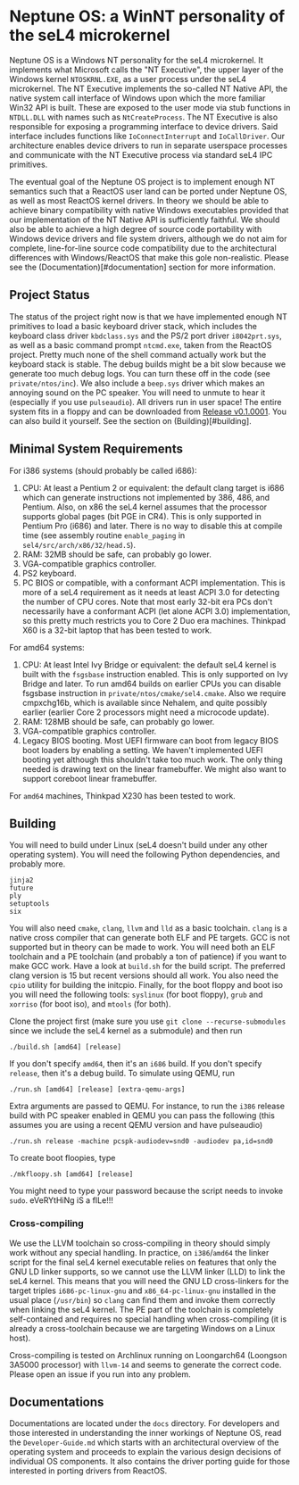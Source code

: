 # Neptune OS: a WinNT personality of the seL4 microkernel

Neptune OS is a Windows NT personality for the seL4 microkernel. It implements what
Microsoft calls the "NT Executive", the upper layer of the Windows kernel `NTOSKRNL.EXE`,
as a user process under the seL4 microkernel. The NT Executive implements the so-called
NT Native API, the native system call interface of Windows upon which the more familiar
Win32 API is built. These are exposed to the user mode via stub functions in `NTDLL.DLL`
with names such as `NtCreateProcess`. The NT Executive is also responsible for exposing
a programming interface to device drivers. Said interface includes functions like
`IoConnectInterrupt` and `IoCallDriver`. Our architecture enables device drivers to
run in separate userspace processes and communicate with the NT Executive process via
standard seL4 IPC primitives.

The eventual goal of the Neptune OS project is to implement enough NT semantics such
that a ReactOS user land can be ported under Neptune OS, as well as most ReactOS kernel
drivers. In theory we should be able to achieve binary compatibility with native Windows
executables provided that our implementation of the NT Native API is sufficiently faithful.
We should also be able to achieve a high degree of source code portability with Windows
device drivers and file system drivers, although we do not aim for complete, line-for-line
source code compatibility due to the architectural differences with Windows/ReactOS that
make this gole non-realistic. Please see the (Documentation)[#documentation] section for
more information.

## Project Status

The status of the project right now is that we have implemented enough NT primitives
to load a basic keyboard driver stack, which includes the keyboard class driver
`kbdclass.sys` and the PS/2 port driver `i8042prt.sys`, as well as a basic command
prompt `ntcmd.exe`, taken from the ReactOS project. Pretty much none of the shell
command actually work but the keyboard stack is stable. The debug builds might be
a bit slow because we generate too much debug logs. You can turn these off in the
code (see `private/ntos/inc`). We also include a `beep.sys` driver which makes an
annoying sound on the PC speaker. You will need to unmute to hear it (especially if
you use `pulseaudio`). All drivers run in user space! The entire system fits in a
floppy and can be downloaded from [Release v0.1.0001](https://github.com/cl91/NeptuneOS/releases/tag/v0.1.0001). You can also build it yourself. See the section on (Building)[#building].

## Minimal System Requirements

For i386 systems (should probably be called i686):

1. CPU: At least a Pentium 2 or equivalent: the default clang target is i686 which
   can generate instructions not implemented by 386, 486, and Pentium. Also, on x86
   the seL4 kernel assumes that the processor supports global pages (bit PGE in CR4).
   This is only supported in Pentium Pro (i686) and later. There is no way to disable
   this at compile time (see assembly routine `enable_paging` in `sel4/src/arch/x86/32/head.S`).
2. RAM: 32MB should be safe, can probably go lower.
3. VGA-compatible graphics controller.
4. PS2 keyboard.
5. PC BIOS or compatible, with a conformant ACPI implementation. This is more of a seL4
   requirement as it needs at least ACPI 3.0 for detecting the number of CPU cores. Note
   that most early 32-bit era PCs don't necessarily have a conformant ACPI (let alone
   ACPI 3.0) implementation, so this pretty much restricts you to Core 2 Duo era machines.
   Thinkpad X60 is a 32-bit laptop that has been tested to work.

For amd64 systems:

1. CPU: At least Intel Ivy Bridge or equivalent: the default seL4 kernel is built with
   the `fsgsbase` instruction enabled. This is only supported on Ivy Bridge and later.
   To run amd64 builds on earlier CPUs you can disable fsgsbase instruction in
   `private/ntos/cmake/sel4.cmake`. Also we require cmpxchg16b, which is available since
   Nehalem, and quite possibly earlier (earlier Core 2 processors might need a microcode
   update).
2. RAM: 128MB should be safe, can probably go lower.
3. VGA-compatible graphics controller.
4. Legacy BIOS booting. Most UEFI firmware can boot from legacy BIOS boot loaders by
   enabling a setting. We haven't implemented UEFI booting yet although this shouldn't
   take too much work. The only thing needed is drawing text on the linear framebuffer.
   We might also want to support coreboot linear framebuffer.

For `amd64` machines, Thinkpad X230 has been tested to work.

## Building

You will need to build under Linux (seL4 doesn't build under any other operating system).
You will need the following Python dependencies, and probably more.
```
jinja2
future
ply
setuptools
six
```
You will also need `cmake`, `clang`, `llvm` and `lld` as a basic toolchain. `clang`
is a native cross compiler that can generate both ELF and PE targets. GCC is not
supported but in theory can be made to work. You will need both an ELF toolchain
and a PE toolchain (and probably a ton of patience) if you want to make GCC work.
Have a look at `build.sh` for the build script. The preferred clang version is 15
but recent versions should all work. You also need the `cpio` utility for building
the initcpio. Finally, for the boot floppy and boot iso you will need the following
tools: `syslinux` (for boot floppy), `grub` and `xorriso` (for boot iso), and
`mtools` (for both).

Clone the project first (make sure you use `git clone --recurse-submodules` since
we include the seL4 kernel as a submodule) and then run
```
./build.sh [amd64] [release]
```
If you don't specify `amd64`, then it's an `i686` build. If you don't specify
`release`, then it's a debug build. To simulate using QEMU, run
```
./run.sh [amd64] [release] [extra-qemu-args]
```
Extra arguments are passed to QEMU. For instance, to run the `i386` release
build with PC speaker enabled in QEMU you can pass the following (this assumes
you are using a recent QEMU version and have pulseaudio)
```
./run.sh release -machine pcspk-audiodev=snd0 -audiodev pa,id=snd0
```
To create boot floopies, type
```
./mkfloopy.sh [amd64] [release]
```
You might need to type your password because the script needs to invoke `sudo`.
eVeRYtHiNg iS a fILe!!!

### Cross-compiling
We use the LLVM toolchain so cross-compiling in theory should simply work without any
special handling. In practice, on `i386`/`amd64` the linker script for the final seL4
kernel executable relies on features that only the GNU LD linker supports, so we cannot
use the LLVM linker (LLD) to link the seL4 kernel. This means that you will need the GNU
LD cross-linkers for the target triples `i686-pc-linux-gnu` and `x86_64-pc-linux-gnu`
installed in the usual place (`/usr/bin`) so `clang` can find them and invoke them
correctly when linking the seL4 kernel. The PE part of the toolchain is completely
self-contained and requires no special handling when cross-compiling (it is already
a cross-toolchain because we are targeting Windows on a Linux host).

Cross-compiling is tested on Archlinux running on Loongarch64 (Loongson 3A5000
processor) with `llvm-14` and seems to generate the correct code. Please open an
issue if you run into any problem.

## Documentations

Documentations are located under the `docs` directory. For developers and those interested
in understanding the inner workings of Neptune OS, read the `Developer-Guide.md` which
starts with an architectural overview of the operating system and proceeds to explain
the various design decisions of individual OS components. It also contains the driver
porting guide for those interested in porting drivers from ReactOS.
